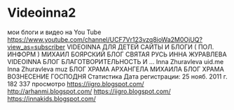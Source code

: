 # Videoinna2
мои блоги и видео на You Tube  https://www.youtube.com/channel/UCF7Vr123vzq8ioWa2M0OjUQ?view_as=subscriber
VIDEOINNA ДЛЯ ДЕТЕЙ САЙТЫ И БЛОГИ ( ПОЛ. ИНФОРМ ) МИХАИЛ БОЯРСКИЙ БЛОГ СВЯТАЯ РУСЬ ИННА ЖУРАВЛЕВА VIDEOINNA БЛОГ БЛАГОТВОРИТЕЛЬНОСТЬ И ... Inna Zhuravleva uid.me Inna Zhuravleva muz БЛОГ ХРАМА АРХАНГЕЛА МИХАИЛА БЛОГ ХРАМА ВОЗНЕСЕНИЕ ГОСПОДНЯ
Статистика
Дата регистрации: 25 нояб. 2011 г.
182 337 просмотро
https://iigro.blogspot.com/  http://arhanmi.blogspot.com/       https://iigro.blogspot.com/
https://innakids.blogspot.com/
